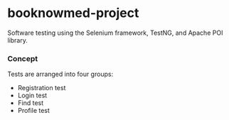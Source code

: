 # booknowmed-project

Software testing using the Selenium framework, TestNG, and Apache POI library.

### Concept

Tests are arranged into four groups:

- Registration test
- Login test
- Find test
- Profile test
